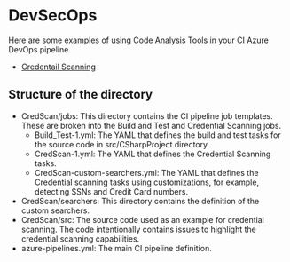 # DevSecOps

Here are some examples of using Code Analysis Tools in your CI Azure DevOps pipeline.

- [Credentail Scanning](https://github.com/fsaleemm/DevSecOps/tree/main/CredScan#credentail-scan)

## Structure of the directory

- CredScan/jobs: This directory contains the CI pipeline job templates. These are broken into the Build and Test and Credential Scanning jobs.
    - Build_Test-1.yml: The YAML that defines the build and test tasks for the source code in src/CSharpProject directory.
    - CredScan-1.yml: The YAML that defines the Credential Scanning tasks. 
    - CredScan-custom-searchers.yml: The YAML that defines the Credential scanning tasks using customizations, for example, detecting SSNs and Credit Card numbers.
- CredScan/searchers: This directory contains the definition of the custom searchers.
- CredScan/src: The source code used as an example for credential scanning. The code intentionally contains issues to highlight the credential scanning capabilities.
- azure-pipelines.yml: The main CI pipeline definition.
